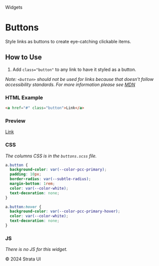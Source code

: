 <p class="section-text">Widgets</p>

# Buttons

Style links as buttons to create eye-catching clickable items.

## How to Use

1. Add `class="button"` to any link to have it styled as a button.

_Note: `<button>` should not be used for links because that doesn't follow accessibility standards. For more information please see [MDN](https://developer.mozilla.org/en-US/docs/Web/HTML/Element/button)_

### HTML Example

```html
<a href="#" class="button">Link</a>
```

### Preview

<div class="example-container">
  <a href="#" class="button">Link</a>
</div>

### CSS

_The columns CSS is in the `buttons.scss` file._

```css
a.button {
  background-color: var(--color-pcc-primary);
  padding: 10px;
  border-radius: var(--subtle-radius);
  margin-bottom: 1rem;
  color: var(--color-white);
  text-decoration: none;
}

a.button:hover {
  background-color: var(--color-pcc-primary-hover);
  color: var(--color-white);
  text-decoration: none;
}
```

### JS

_There is no JS for this widget._

  <div class="footer">
    <p>&copy; 2024 Strata UI</p>
  </div>
